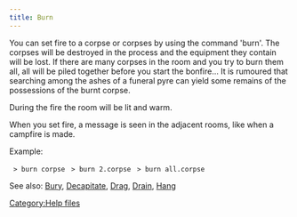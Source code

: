 ```yaml
---
title: Burn
---
```


You can set fire to a corpse or corpses by using the command 'burn'. The
corpses will be destroyed in the process and the equipment they contain
will be lost. If there are many corpses in the room and you try to burn
them all, all will be piled together before you start the bonfire... It
is rumoured that searching among the ashes of a funeral pyre can yield
some remains of the possessions of the burnt corpse.

During the fire the room will be lit and warm.

When you set fire, a message is seen in the adjacent rooms, like when a
campfire is made.

Example:

` > burn corpse`
` > burn 2.corpse`
` > burn all.corpse`

See also: [Bury](Bury "wikilink"), [Decapitate](Decapitate "wikilink"),
[Drag](Drag "wikilink"), [Drain](Drain "wikilink"),
[Hang](Hang "wikilink")

[Category:Help files](Category:Help_files "wikilink")